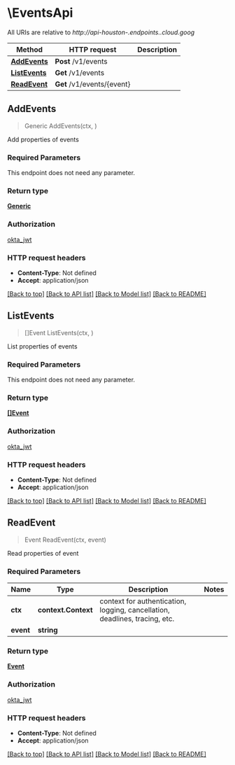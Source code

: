 # \EventsApi

All URIs are relative to *http://api-houston-$.endpoints.$.cloud.goog*

Method | HTTP request | Description
------------- | ------------- | -------------
[**AddEvents**](EventsApi.md#AddEvents) | **Post** /v1/events | 
[**ListEvents**](EventsApi.md#ListEvents) | **Get** /v1/events | 
[**ReadEvent**](EventsApi.md#ReadEvent) | **Get** /v1/events/{event} | 



## AddEvents

> Generic AddEvents(ctx, )



Add properties of events

### Required Parameters

This endpoint does not need any parameter.

### Return type

[**Generic**](generic.md)

### Authorization

[okta_jwt](../README.md#okta_jwt)

### HTTP request headers

- **Content-Type**: Not defined
- **Accept**: application/json

[[Back to top]](#) [[Back to API list]](../README.md#documentation-for-api-endpoints)
[[Back to Model list]](../README.md#documentation-for-models)
[[Back to README]](../README.md)


## ListEvents

> []Event ListEvents(ctx, )



List properties of events

### Required Parameters

This endpoint does not need any parameter.

### Return type

[**[]Event**](event.md)

### Authorization

[okta_jwt](../README.md#okta_jwt)

### HTTP request headers

- **Content-Type**: Not defined
- **Accept**: application/json

[[Back to top]](#) [[Back to API list]](../README.md#documentation-for-api-endpoints)
[[Back to Model list]](../README.md#documentation-for-models)
[[Back to README]](../README.md)


## ReadEvent

> Event ReadEvent(ctx, event)



Read properties of event

### Required Parameters


Name | Type | Description  | Notes
------------- | ------------- | ------------- | -------------
**ctx** | **context.Context** | context for authentication, logging, cancellation, deadlines, tracing, etc.
**event** | **string**|  | 

### Return type

[**Event**](event.md)

### Authorization

[okta_jwt](../README.md#okta_jwt)

### HTTP request headers

- **Content-Type**: Not defined
- **Accept**: application/json

[[Back to top]](#) [[Back to API list]](../README.md#documentation-for-api-endpoints)
[[Back to Model list]](../README.md#documentation-for-models)
[[Back to README]](../README.md)

